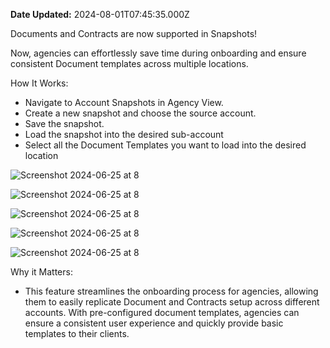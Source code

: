 **Date Updated:** 2024-08-01T07:45:35.000Z

Documents and Contracts are now supported in Snapshots! 

Now, agencies can effortlessly save time during onboarding and ensure consistent Document templates across multiple locations.

How It Works:

* Navigate to Account Snapshots in Agency View.
* Create a new snapshot and choose the source account.
* Save the snapshot.
* Load the snapshot into the desired sub-account
* Select all the Document Templates you want to load into the desired location

![Screenshot 2024-06-25 at 8](https://s3.amazonaws.com/cdn.freshdesk.com/data/helpdesk/attachments/production/155030263339/original/gakjnUrd_dCJffDbiKng8FdRYfc88NAUOA.jpeg?1722478488)

![Screenshot 2024-06-25 at 8](https://s3.amazonaws.com/cdn.freshdesk.com/data/helpdesk/attachments/production/155030263340/original/zARvs-VTlN4-nsL0iXG64G5RSRCzm4hE3g.jpeg?1722478488)

![Screenshot 2024-06-25 at 8](https://s3.amazonaws.com/cdn.freshdesk.com/data/helpdesk/attachments/production/155030263338/original/E2qF6uubs1nK1jpsxqO-fEoDySHBWjOL9Q.jpeg?1722478488)

![Screenshot 2024-06-25 at 8](https://s3.amazonaws.com/cdn.freshdesk.com/data/helpdesk/attachments/production/155030263341/original/lw18DjzUuFBtfA4qyQjtslFtQAuDsqRpIA.jpeg?1722478488)

![Screenshot 2024-06-25 at 8](https://s3.amazonaws.com/cdn.freshdesk.com/data/helpdesk/attachments/production/155030263337/original/IpXbNEernlOIK5KSG1hiE-B-oSARWmJrDQ.jpeg?1722478488)

Why it Matters:

* This feature streamlines the onboarding process for agencies, allowing them to easily replicate Document and Contracts setup across different accounts. With pre-configured document templates, agencies can ensure a consistent user experience and quickly provide basic templates to their clients.